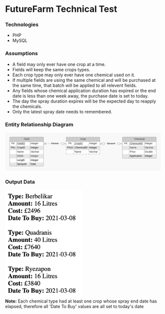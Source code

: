 # FutureFarm Technical Test

### Technologies
- PHP
- MySQL


### Assumptions
- A field may only ever have one crop at a time.
- Fields will keep the same crops types.
- Each crop type may only ever have one chemical used on it.
- If multiple fields are using the same chemical and will be purchased at the same time, that batch will be applied to all relevent fields.
- Any fields whose chemical application duration has expired or the end date is less than one week away, the purchase date is set to today.
- The day the spray duration expires will be the expected day to reapply the chemicals.
- Only the latest spray date needs to remembered.


### Entity Relationship Diagram
![ERD](./images/ERD.jpeg)


### Output Data
<img src="./images/OutputArray.jpeg" alt="OutputData" width="250" /> <br>
__Note:__ Each chemical type had at least one crop whose spray end date has elapsed, therefore all 'Date To Buy' values are all set to today's date
